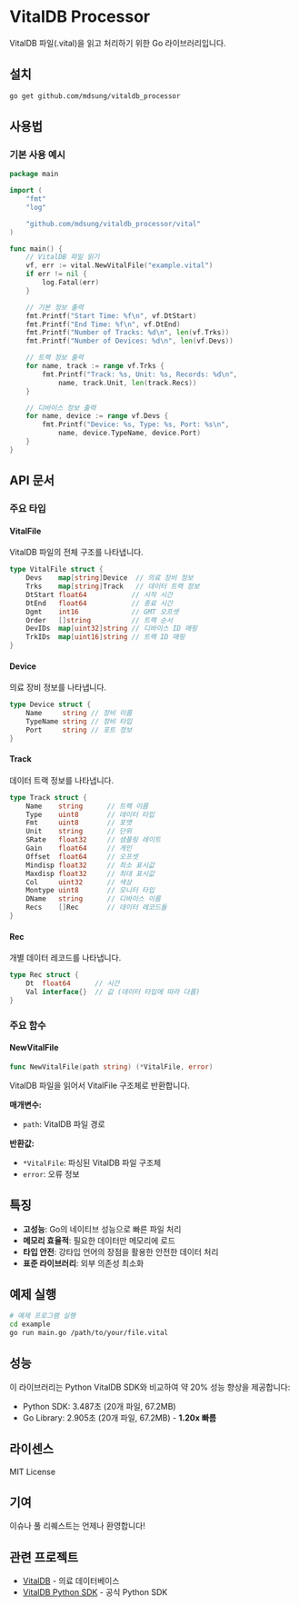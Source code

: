 # VitalDB Processor

VitalDB 파일(.vital)을 읽고 처리하기 위한 Go 라이브러리입니다.

## 설치

```bash
go get github.com/mdsung/vitaldb_processor
```

## 사용법

### 기본 사용 예시

```go
package main

import (
    "fmt"
    "log"

    "github.com/mdsung/vitaldb_processor/vital"
)

func main() {
    // VitalDB 파일 읽기
    vf, err := vital.NewVitalFile("example.vital")
    if err != nil {
        log.Fatal(err)
    }

    // 기본 정보 출력
    fmt.Printf("Start Time: %f\n", vf.DtStart)
    fmt.Printf("End Time: %f\n", vf.DtEnd)
    fmt.Printf("Number of Tracks: %d\n", len(vf.Trks))
    fmt.Printf("Number of Devices: %d\n", len(vf.Devs))

    // 트랙 정보 출력
    for name, track := range vf.Trks {
        fmt.Printf("Track: %s, Unit: %s, Records: %d\n",
            name, track.Unit, len(track.Recs))
    }

    // 디바이스 정보 출력
    for name, device := range vf.Devs {
        fmt.Printf("Device: %s, Type: %s, Port: %s\n",
            name, device.TypeName, device.Port)
    }
}
```

## API 문서

### 주요 타입

#### VitalFile

VitalDB 파일의 전체 구조를 나타냅니다.

```go
type VitalFile struct {
    Devs    map[string]Device  // 의료 장비 정보
    Trks    map[string]Track   // 데이터 트랙 정보
    DtStart float64           // 시작 시간
    DtEnd   float64           // 종료 시간
    Dgmt    int16             // GMT 오프셋
    Order   []string          // 트랙 순서
    DevIDs  map[uint32]string // 디바이스 ID 매핑
    TrkIDs  map[uint16]string // 트랙 ID 매핑
}
```

#### Device

의료 장비 정보를 나타냅니다.

```go
type Device struct {
    Name     string // 장비 이름
    TypeName string // 장비 타입
    Port     string // 포트 정보
}
```

#### Track

데이터 트랙 정보를 나타냅니다.

```go
type Track struct {
    Name    string      // 트랙 이름
    Type    uint8       // 데이터 타입
    Fmt     uint8       // 포맷
    Unit    string      // 단위
    SRate   float32     // 샘플링 레이트
    Gain    float64     // 게인
    Offset  float64     // 오프셋
    Mindisp float32     // 최소 표시값
    Maxdisp float32     // 최대 표시값
    Col     uint32      // 색상
    Montype uint8       // 모니터 타입
    DName   string      // 디바이스 이름
    Recs    []Rec       // 데이터 레코드들
}
```

#### Rec

개별 데이터 레코드를 나타냅니다.

```go
type Rec struct {
    Dt  float64      // 시간
    Val interface{}  // 값 (데이터 타입에 따라 다름)
}
```

### 주요 함수

#### NewVitalFile

```go
func NewVitalFile(path string) (*VitalFile, error)
```

VitalDB 파일을 읽어서 VitalFile 구조체로 반환합니다.

**매개변수:**

- `path`: VitalDB 파일 경로

**반환값:**

- `*VitalFile`: 파싱된 VitalDB 파일 구조체
- `error`: 오류 정보

## 특징

- **고성능**: Go의 네이티브 성능으로 빠른 파일 처리
- **메모리 효율적**: 필요한 데이터만 메모리에 로드
- **타입 안전**: 강타입 언어의 장점을 활용한 안전한 데이터 처리
- **표준 라이브러리**: 외부 의존성 최소화

## 예제 실행

```bash
# 예제 프로그램 실행
cd example
go run main.go /path/to/your/file.vital
```

## 성능

이 라이브러리는 Python VitalDB SDK와 비교하여 약 20% 성능 향상을 제공합니다:

- Python SDK: 3.487초 (20개 파일, 67.2MB)
- Go Library: 2.905초 (20개 파일, 67.2MB) - **1.20x 빠름**

## 라이센스

MIT License

## 기여

이슈나 풀 리퀘스트는 언제나 환영합니다!

## 관련 프로젝트

- [VitalDB](https://vitaldb.net/) - 의료 데이터베이스
- [VitalDB Python SDK](https://github.com/vitaldb/vitaldb-python) - 공식 Python SDK

